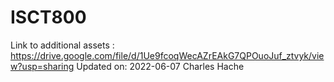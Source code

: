 # ISCT800
  Link to additional assets : https://drive.google.com/file/d/1Ue9fcoqWecAZrEAkG7QPOuoJuf_ztvyk/view?usp=sharing
  Updated on: 2022-06-07 Charles Hache